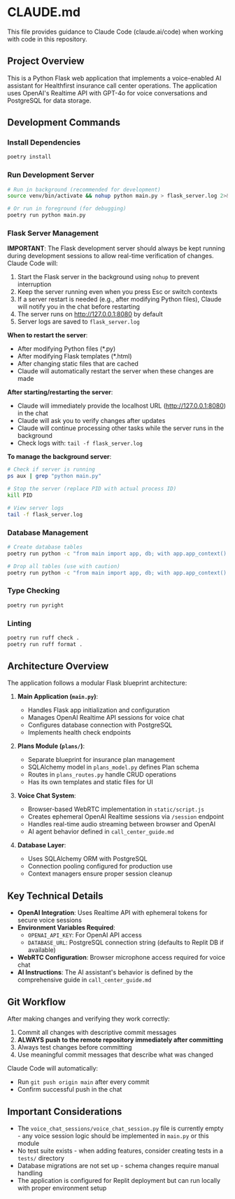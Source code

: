 # CLAUDE.md

This file provides guidance to Claude Code (claude.ai/code) when working with code in this repository.

## Project Overview

This is a Python Flask web application that implements a voice-enabled AI assistant for Healthfirst insurance call center operations. The application uses OpenAI's Realtime API with GPT-4o for voice conversations and PostgreSQL for data storage.

## Development Commands

### Install Dependencies
```bash
poetry install
```

### Run Development Server
```bash
# Run in background (recommended for development)
source venv/bin/activate && nohup python main.py > flask_server.log 2>&1 &

# Or run in foreground (for debugging)
poetry run python main.py
```

### Flask Server Management
**IMPORTANT**: The Flask development server should always be kept running during development sessions to allow real-time verification of changes. Claude Code will:
1. Start the Flask server in the background using `nohup` to prevent interruption
2. Keep the server running even when you press Esc or switch contexts
3. If a server restart is needed (e.g., after modifying Python files), Claude will notify you in the chat before restarting
4. The server runs on http://127.0.0.1:8080 by default
5. Server logs are saved to `flask_server.log`

**When to restart the server**:
- After modifying Python files (*.py)
- After modifying Flask templates (*.html)
- After changing static files that are cached
- Claude will automatically restart the server when these changes are made

**After starting/restarting the server**:
- Claude will immediately provide the localhost URL (http://127.0.0.1:8080) in the chat
- Claude will ask you to verify changes after updates
- Claude will continue processing other tasks while the server runs in the background
- Check logs with: `tail -f flask_server.log`

**To manage the background server**:
```bash
# Check if server is running
ps aux | grep "python main.py"

# Stop the server (replace PID with actual process ID)
kill PID

# View server logs
tail -f flask_server.log
```

### Database Management
```bash
# Create database tables
poetry run python -c "from main import app, db; with app.app_context(): db.create_all()"

# Drop all tables (use with caution)
poetry run python -c "from main import app, db; with app.app_context(): db.drop_all()"
```

### Type Checking
```bash
poetry run pyright
```

### Linting
```bash
poetry run ruff check .
poetry run ruff format .
```

## Architecture Overview

The application follows a modular Flask blueprint architecture:

1. **Main Application (`main.py`)**: 
   - Handles Flask app initialization and configuration
   - Manages OpenAI Realtime API sessions for voice chat
   - Configures database connection with PostgreSQL
   - Implements health check endpoints

2. **Plans Module (`plans/`)**: 
   - Separate blueprint for insurance plan management
   - SQLAlchemy model in `plans_model.py` defines Plan schema
   - Routes in `plans_routes.py` handle CRUD operations
   - Has its own templates and static files for UI

3. **Voice Chat System**:
   - Browser-based WebRTC implementation in `static/script.js`
   - Creates ephemeral OpenAI Realtime sessions via `/session` endpoint
   - Handles real-time audio streaming between browser and OpenAI
   - AI agent behavior defined in `call_center_guide.md`

4. **Database Layer**:
   - Uses SQLAlchemy ORM with PostgreSQL
   - Connection pooling configured for production use
   - Context managers ensure proper session cleanup

## Key Technical Details

- **OpenAI Integration**: Uses Realtime API with ephemeral tokens for secure voice sessions
- **Environment Variables Required**:
  - `OPENAI_API_KEY`: For OpenAI API access
  - `DATABASE_URL`: PostgreSQL connection string (defaults to Replit DB if available)
- **WebRTC Configuration**: Browser microphone access required for voice chat
- **AI Instructions**: The AI assistant's behavior is defined by the comprehensive guide in `call_center_guide.md`

## Git Workflow

After making changes and verifying they work correctly:
1. Commit all changes with descriptive commit messages
2. **ALWAYS push to the remote repository immediately after committing**
3. Always test changes before committing
4. Use meaningful commit messages that describe what was changed

Claude Code will automatically:
- Run `git push origin main` after every commit
- Confirm successful push in the chat

## Important Considerations

- The `voice_chat_sessions/voice_chat_session.py` file is currently empty - any voice session logic should be implemented in `main.py` or this module
- No test suite exists - when adding features, consider creating tests in a `tests/` directory
- Database migrations are not set up - schema changes require manual handling
- The application is configured for Replit deployment but can run locally with proper environment setup